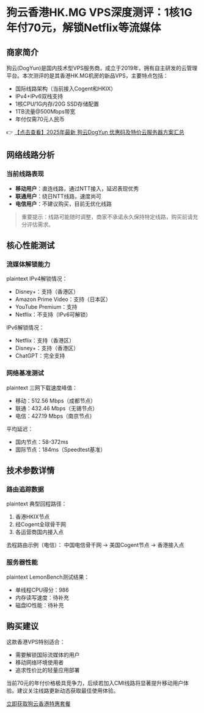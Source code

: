 # 狗云香港HK.MG VPS深度测评：1核1G年付70元，解锁Netflix等流媒体

## 商家简介

狗云(DogYun)是国内技术型VPS服务商，成立于2019年，拥有自主研发的云管理平台。本次测评的是其香港HK.MG机房的新品VPS，主要特点包括：
- 国际线路架构（当前接入Cogent和HKIX）
- IPv4+IPv6双栈支持
- 1核CPU/1G内存/20G SSD存储配置
- 1TB流量@500Mbps带宽
- 年付仅需70元人民币

👉 [【点击查看】2025年最新 狗云DogYun 优惠码及特价云服务器方案汇总](https://bit.ly/DogYun)

## 网络线路分析

### 当前线路表现
- **移动用户**：直连线路，通过NTT接入，延迟表现优秀
- **联通用户**：绕日NTT线路，速度尚可
- **电信用户**：不建议购买，目前无优化线路

> 重要提示：线路可能随时调整，商家不承诺永久保持特定线路，购买前请充分评估需求。

## 核心性能测试

### 流媒体解锁能力
plaintext
IPv4解锁情况：
- Disney+：支持（香港区）
- Amazon Prime Video：支持（日本区）
- YouTube Premium：支持
- Netflix：不支持（IPv6可解锁）

IPv6解锁情况：
- Netflix：支持（香港区）
- Disney+：支持（香港区）
- ChatGPT：完全支持

### 网络基准测试
plaintext
三网下载速度峰值：
- 移动：512.56 Mbps（成都节点）
- 联通：432.46 Mbps（无锡节点）
- 电信：427.19 Mbps（南京节点）

平均延迟：
- 国内节点：58-372ms
- 国际节点：184ms（Speedtest基准）

## 技术参数详情

### 路由追踪数据
plaintext
典型回程路径：
1. 香港HKIX节点
2. 经Cogent全球骨干网
3. 各运营商国内接入点

去程路由示例（电信）：
中国电信骨干网 → 美国Cogent节点 → 香港接入点

### 服务器性能
plaintext
LemonBench测试结果：
- 单线程CPU得分：986
- 内存读写速度：待补充
- 磁盘IO性能：待补充

## 购买建议

这款香港VPS特别适合：
- 需要解锁国际流媒体的用户
- 移动网络环境使用者
- 追求性价比的轻量应用部署

当前70元的年付价格极具竞争力，后续若加入CMI线路将显著提升移动用户体验。建议关注线路更新动态获取最佳使用体验。

[立即获取狗云香港特惠套餐](https://bit.ly/DogYun)
